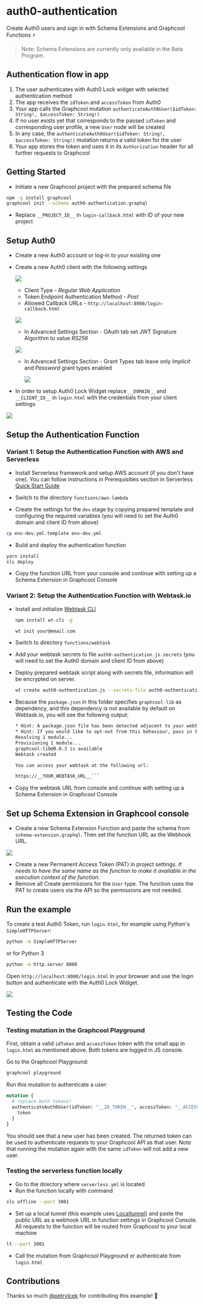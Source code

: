 # auth0-authentication

Create Auth0 users and sign in with Schema Extensions and Graphcool Functions ⚡️

> Note: Schema Extensions are currently only available in the Beta Program.

## Authentication flow in app

1. The user authenticates with Auth0 Lock widget with selected authentication method
2. The app receives the `idToken` and `accessToken` from Auth0
4. Your app calls the Graphcool mutation `authenticateAuth0User($idToken: String!, $accessToken: String!)`
5. If no user exists yet that corresponds to the passed `idToken` and corresponding user profile, a new `User` node will be created
6. In any case, the `authenticateAuth0User($idToken: String!, $accessToken: String!)` mutation returns a valid token for the user
7. Your app stores the token and uses it in its `Authorization` header for all further requests to Graphcool

## Getting Started

* Initiate a new Graphcool project with the prepared schema file
```sh
npm -g install graphcool
graphcool init --schema auth0-authentication.graphql
```
* Replace `__PROJECT_ID__` in `login-callback.html` with ID of your new project

## Setup Auth0

* Create a new Auth0 account or log-in to your existing one
* Create a new Auth0 client with the following settings

  ![](./assets/new-client.png)

  * Client Type - *Regular Web Application*
  * Token Endpoint Authentication Method - *Post*
  * Allowed Callback URLs - `http://localhost:8000/login-callback.html`

  ![](./assets/settings.png)
  * In Advanced Settings Section - OAuth tab set JWT Signature Algorithm to value *RS256*

  ![](./assets/advanced-settings-oauth.png)
  * In Advanced Settings Section - Grant Types tab leave only *Implicit* and *Password* grant types enabled

    ![](./assets/advanced-settings-grant.png)

* In order to setup Auth0 Lock Widget replace `__DOMAIN__` and `__CLIENT_ID__` in `login.html` with the credentials from your client settings

![](./assets/auth0-credentials.png)

## Setup the Authentication Function

### Variant 1: Setup the Authentication Function with AWS and Serverless

* Install Serverless framework and setup AWS account (if you don't have one). You can follow instructions in Prerequisities section in Serverless [Quick Start Guide](https://serverless.com/framework/docs/providers/aws/guide/quick-start#pre-requisites)

* Switch to the directory `functions/aws-lambda`

* Create the settings for the `dev` stage by copying prepared template and configuring the required variables (you will need to set the Auth0 domain and client ID from above)
```sh
cp env-dev.yml.template env-dev.yml
```

* Build and deploy the authentication function
```sh
yarn install
sls deploy
```
* Copy the function URL from your console and continue with setting up a Schema Extension in Graphcool Console

### Variant 2: Setup the Authentication Function with Webtask.io

* Install and initialize [Webtask CLI](https://webtask.io/docs/wt-cli)

  ```sh
  npm install wt-cli -g

  wt init your@email.com
  ```
* Switch to directory `functions/webtask`
* Add your webtask secrets to file  `auth0-authentication.js.secrets` (you will need to set the Auth0 domain and client ID from above)
* Deploy prepared webtask script along with secrets file, information will be encrypted on server.

  ```sh
  wt create auth0-authentication.js --secrets-file auth0-authentication.js.secrets
  ```
* Because the `package.json` in this folder specifies `graphcool-lib` as dependency, and this dependency is not available by default on Webtask.io, you will see the following output:
  ```sh
  * Hint: A package.json file has been detected adjacent to your webtask. Ensuring that all dependencies from that file are avialable on the platform. This may take a few minutes for new versions of modules so please be patient.
  * Hint: If you would like to opt-out from this behaviour, pass in the --ignore-package-json flag.
  Resolving 1 module...
  Provisioning 1 module...
  graphcool-lib@0.0.3 is available
  Webtask created

  You can access your webtask at the following url:

  https://__YOUR_WEBTASK_URL__```
* Copy the webtask URL from console and continue with setting up a Schema Extension in Graphcool Console

## Set up Schema Extension in Graphcool console
* Create a new Schema Extension Function and paste the schema from `schema-extension.graphql`. Then set the function URL as the Webhook URL.

![](assets/new-schema-extension.gif)

* Create a new Permanent Access Token (PAT) in project settings. *It needs to have the same name as the function to make it available in the execution context of the function.*
* Remove all Create permissions for the `User` type. The function uses the PAT to create users via the API so the permissions are not needed.

## Run the example

To create a test Auth0 Token, run `login.html`, for example using Python's `SimpleHTTPServer`:

```sh
python -m SimpleHTTPServer
```

or for Python 3

```sh
python -m http.server 8000
```

Open `http://localhost:8000/login.html` in your browser and use the login button and authenticate with the Auth0 Lock Widget.

![](assets/create-user.gif)

## Testing the Code

### Testing mutation in the Graphcool Playground
First, obtain a valid `idToken` and `accessToken` token with the small app in `login.html` as mentioned above. Both tokens are logged in JS console.

Go to the Graphcool Playground:

```sh
graphcool playground
```

Run this mutation to authenticate a user:

```graphql
mutation {
  # replace both tokens!
  authenticateAuth0User(idToken: "__ID_TOKEN__", accessToken: "__ACCESS_TOKEN__") {
    token
  }
}
```

You should see that a new user has been created. The returned token can be used to authenticate requests to your Graphcool API as that user. Note that running the mutation again with the same `idToken` will not add a new user.

### Testing the serverless function locally

* Go to the directory where `serverless.yml` is located
* Run the function locally with command
```sh
sls offline --port 3001
```
* Set up a local tunnel (this example uses [Localtunnel](https://localtunnel.github.io/www/)) and paste the public URL as a webhook URL in function settings in Graphcool Console. All requests to the function will be routed from Graphcool to your local machine
```sh
lt --port 3001
```
* Call the mutation from Graphcool Playground or authenticate from `login.html`

## Contributions

Thanks so much [@petrvlcek](https://github.com/petrvlcek) for contributing this example! 🎉
